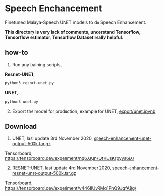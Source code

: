 # Speech Enchancement

Finetuned Malaya-Speech UNET models to do Speech Enhancement.

**This directory is very lack of comments, understand Tensorflow, Tensorflow estimator, Tensorflow Dataset really helpful**.

## how-to

1. Run any training scripts,

**Resnet-UNET**,

```bash
python3 resnet-unet.py
```

**UNET**,

```bash
python3 unet.py
```

2. Export the model for production, example for UNET, [export/unet.ipynb](export/unet.ipynb)

## Download

1. UNET, last update 3rd November 2020, [speech-enhancement-unet-output-500k.tar.gz](https://f000.backblazeb2.com/file/malaya-speech-model/finetuned/speech-enhancement-unet-output-500k.tar.gz)

Tensorboard, https://tensorboard.dev/experiment/nq6XKjhxQfKDsKrpyys6iA/

2. RESNET-UNET, last update 4rd November 2020, [speech-enhancement-resnet-unet-output-500k.tar.gz](https://f000.backblazeb2.com/file/malaya-speech-model/finetuned/speech-enhancement-resnet-unet-output-500k.tar.gz)

Tensorboard, https://tensorboard.dev/experiment/v446IlUvRMq1PhQ9JqfABg/